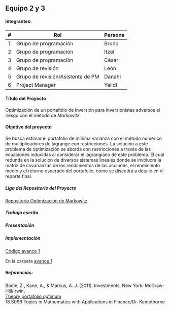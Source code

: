 ## Equipo 2 y 3

#### Integrantes:
| #    | Rol                                   | Persona      |
| ---- | --------------------------------------| ------------ |
| 1    | Grupo de programación                 | Bruno        |
| 2    | Grupo de programación                 | Itzel        |
| 3    | Grupo de programación                 | César        |
| 4    | Grupo de revisión                     | León         |
| 5    | Grupo de revisión/Asistente de PM     | Danahi       |
| 6    | Project Manager                       | Yalidt       |

#### Título del Proyecto
Optimización de un portafolio de inversión para inversionistas adversos al riesgo con el método de *Markowitz*.

#### Objetivo del proyecto
Se busca estimar el portafolio de mínima varianza con el método numérico de multiplicadores de lagrange con restricciones. La solución a este problema de optimización se aborda con restricciones a través de las ecuaciones inducidas al considerar el lagrangiano de este problema. El cual redunda en la solución de diversos sistemas lineales donde se involucra la matriz de covarianzas de los rendimientos de las acciones, el rendimiento medio y el retorno esperado del portafolio, como se discutirá a detalle en el reporte final.

##### Liga del Repositorio del Proyecto<br>
[Repositorio Optimización de Markowitz](https://github.com/czammar/MNO_finalproject)

##### Trabajo escrito<br>


##### Presentación<br>


##### Implementación<br>
[Código avance 1](https://github.com/czammar/MNO_finalproject/blob/master/notebooks/Programacion/4_Solver.ipynb)


En la carpeta [avance 1](https://github.com/Yalidt/analisis-numerico-computo-cientifico/tree/mno-2020-1/proyecto_final/proyectos/equipos/equipos_2_y_3/avance1)

##### Referencias:
Bodie, Z., Kane, A., & Marcus, A. J. (2011). Investments. New York: McGraw-Hill/Irwin.<br />
[Theory portafolio optimum](https://www.niceideas.ch/airxcell_doc/doc/userGuide/portfolio_optimTheory.html)<br />
18.S096 Topics in Mathematics with Applications in Finance/Dr. Kempthorne <br/>







